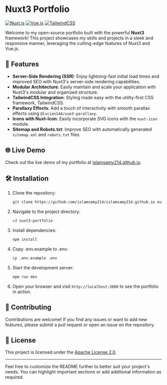 # Nuxt3 Portfolio

[![Nuxt.js](https://img.shields.io/badge/Nuxt.js-3.11.2-brightgreen.svg)](https://nuxtjs.org/)
[![Vue.js](https://img.shields.io/badge/Vue.js-3.4.27-brightgreen.svg)](https://vuejs.org/)
[![TailwindCSS](https://img.shields.io/badge/TailwindCSS-3.4.3-brightgreen.svg)](https://tailwindcss.com/)

Welcome to my open-source portfolio built with the powerful **Nuxt3** framework! This project showcases my skills and projects in a sleek and responsive manner, leveraging the cutting-edge features of Nuxt3 and Vue.js.

## 🚀 Features

- **Server-Side Rendering (SSR)**: Enjoy lightning-fast initial load times and improved SEO with Nuxt3's server-side rendering capabilities.
- **Modular Architecture**: Easily maintain and scale your application with Nuxt3's modular and organized structure.
- **TailwindCSS Integration**: Styling made easy with the utility-first CSS framework, TailwindCSS.
- **Parallaxy Effects**: Add a touch of interactivity with smooth parallax effects using `@lucien144/vue3-parallaxy`.
- **Icons with Nuxt-Icon**: Easily incorporate SVG icons with the `nuxt-icon` module.
- **Sitemap and Robots.txt**: Improve SEO with automatically generated `sitemap.xml` and `robots.txt` files.

## 🌐 Live Demo

Check out the live demo of my portfolio at [islamsamy214.github.io](https://islamsamy214.github.io).

## 🛠 Installation

1. Clone the repository:

   ```bash
   git clone https://github.com/islamsamy214/islamsamy214.github.io nuxt3-portfolio
   ```

2. Navigate to the project directory:

   ```bash
   cd nuxt3-portfolio
   ```

3. Install dependencies:

   ```bash
   npm install
   ```

4. Copy .env.example to .env:

   ```bash
   cp .env.example .env
   ```

5. Start the development server:

   ```bash
   npm run dev
   ```

6. Open your browser and visit `http://localhost:3000` to see the portfolio in action.

## 🌟 Contributing

Contributions are welcome! If you find any issues or want to add new features, please submit a pull request or open an issue on the repository.

## 📄 License

This project is licensed under the [Apache License 2.0](https://www.apache.org/licenses/LICENSE-2.0).

---

Feel free to customize the README further to better suit your project's needs. You can highlight important sections or add additional information as required.
